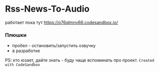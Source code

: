 # Rss-News-To-Audio
работает пока тут https://o76qlmnv66.codesandbox.io/

### Плюшки
- пробел - остановить/запустить озвучку
- в разработке



PS: кто юзает, дайте знать - буду чаще вспоминать про проект.
`Created with CodeSandbox`
